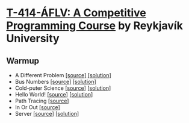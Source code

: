 # [T-414-ÁFLV: A Competitive Programming Course](https://github.com/SuprDewd/T-414-AFLV) by Reykjavík University



## Warmup

- A Different Problem [[source]](https://open.kattis.com/problems/different) [[solution]](https://github.com/kantuni/Kattis/blob/master/different.cc)
- Bus Numbers [[source]](https://open.kattis.com/problems/busnumbers) [[solution]](https://github.com/kantuni/Kattis/blob/master/busnumbers.cc)
- Cold-puter Science [[source]](https://open.kattis.com/problems/cold) [[solution]](https://github.com/kantuni/Kattis/blob/master/cold.cc)
- Hello World! [[source]](https://open.kattis.com/problems/hello) [[solution]](https://github.com/kantuni/Kattis/blob/master/hello.cc)
- Path Tracing [[source]](https://open.kattis.com/problems/pathtracing)
- In Or Out [[source]](https://open.kattis.com/problems/mandelbrot)
- Server [[source]](https://open.kattis.com/problems/server) [[solution]](https://github.com/kantuni/Kattis/blob/master/server.cc)
